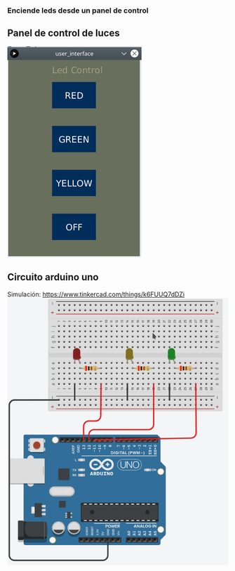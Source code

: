 ### Enciende leds desde un panel de control

## Panel de control de luces 
![](images/led_control.png)


## Circuito arduino uno
Simulación: https://www.tinkercad.com/things/k6FUUQ7dDZi  
![](images/circuito.png)

